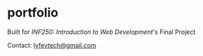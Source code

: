 # portfolio

Built for <i>INF250: Introduction to Web Development</i>'s Final Project

Contact: lyfeytech@gmail.com
